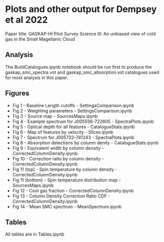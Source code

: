# Plots and other output for Dempsey et al 2022

Paper title: GASKAP-HI Pilot Survey Science III: An unbiased view of cold gas in the Small Magellanic Cloud

## Analysis

The BuildCatalogues.ipynb notebook should be run first to produce the gaskap_smc_spectra.vot and 
gaskap_smc_absorption.vot catalogues used for most analysis in this paper.

## Figures

* Fig 1 - Baseline Length cutoffs - SettingsComparison.ipynb
* Fig 2 - Weighting parameters - SettingsComparison.ipynb
* Fig 3 - Source map - SourcesMaps.ipynb
* Fig 4 - Example spectrum for J005556-722605 - SpectraPlots.ipynb
* Fig 5 - Optical depth for all features - CatalogueStats.ipynb
* Fig 6 - Map of features by velocity - Slices.ipynb
* Fig 7 - Spectrum for J005732–741243 - SpectraPlots.ipynb
* Fig 8 - Absorption detections by column denity - CatalogueStats.ipynb
* Fig 9 - Equivalent width by column density - CorrectedColumnDensity.ipynb
* Fig 10 - Correction ratio by column density - CorrectedColumnDensity.ipynb
* Fig 11 (top) - Spin temperature by column density - CorrectedColumnDensity.ipynb
* Fig 11 (bottom) - Spin temperature distribution map - SourcesMaps.ipynb
* Fig 12 - Cool gas fraction - CorrectedColumnDensity.ipynb
* Fig 13 - Column Density Correction Ratio CDF - CorrectedColumnDensity.ipynb
* Fig 14 - Mean SMC spectrum - MeanSpectrum.ipynb

## Tables

All tables are in Tables.ipynb

